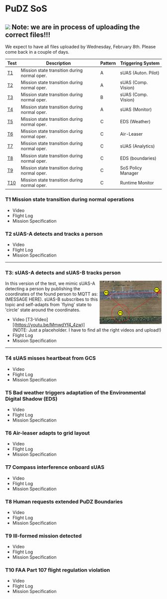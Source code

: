 # PuDZ SoS  
## ![](https://placehold.co/15x15/f03c15/f03c15.png) Note: we are in process of uploading the correct files!!! 
We expect to have all files uploaded by Wednesday, February 8th. Please come back in a couple of days. 


| Test         | Description     | Pattern | Triggering System | 
|--------------|-----------|------------|------------|
| [T1](README.md#t1) | Mission state transition during normal oper.   | A       |sUAS (Auton. Pilot) |
| [T2](README.md#t2) | Mission state transition during normal oper.   | A       |sUAS (Comp. Vision) |
| [T3](README.md#t3) | Mission state transition during normal oper.   | B       |sUAS (Comp. Vision)|
| [T4](README.md#t4) | Mission state transition during normal oper.   | A       |sUAS (Monitor) |
| [T5](README.md#t5) | Mission state transition during normal oper.   | C       |EDS (Weather) |
| [T6](README.md#t6) | Mission state transition during normal oper.   | C       |Air-Leaser |
| [T7](README.md#t7) | Mission state transition during normal oper.   | C       |sUAS (Analytics) |
| [T8](README.md#t8) | Mission state transition during normal oper.   | C       |EDS (boundaries)|
| [T9](README.md#t9) | Mission state transition during normal oper.   | C       |SoS Policy Manager  |
| [T10](README.md#t10) | Mission state transition during normal oper.   |C       |Runtime Monitor |





### T1 Mission state transition during normal operations
<a name="t1"></a>
- Video
- Flight Log
- Mission Specification

### T2 sUAS-A detects and tracks a person
- Video
- Flight Log
- Mission Specification

---

### T3: sUAS-A detects and sUAS-B tracks person

<img align="right" width="200" src="https://github.com/SAREC-Lab/PuDZ/blob/main/images/test1.PNG">
In this version of the test, we mimic sUAS-A detecting a person by publishing the coordinates of the found person to MQTT as:
(MESSAGE HERE). sUAS-B subscribes to this topic and self-adapts from `flying' state to 'circle' state around the coordinates.

- Video [T3-Video][(https://youtu.be/MmwdYf4_4zw)]  (NOTE: Just a placeholder. I have to find all the right videos and upload!)
- Flight Log
- Mission Specification

---

### T4 sUAS misses heartbeat from GCS
- Video
- Flight Log
- Mission Specification

### T5 Bad weather triggers adaptation of the Environmental Digital Shadow (EDS)
- Video
- Flight Log
- Mission Specification

### T6 Air-leaser adapts to grid layout
- Video
- Flight Log
- Mission Specification

### T7 Compass interference onboard sUAS
- Video
- Flight Log
- Mission Specification

### T8 Human requests extended PuDZ Boundaries
- Video
- Flight Log
- Mission Specification

### T9 Ill-formed mission detected
- Video
- Flight Log
- Mission Specification

### T10 FAA Part 107 flight regulation violation
- Video
- Flight Log
- Mission Specification


